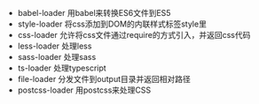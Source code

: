 - babel-loader 用babel来转换ES6文件到ES5
- style-loader 将css添加到DOM的内联样式标签style里
- css-loader 允许将css文件通过require的方式引入，并返回css代码
- less-loader 处理less
- sass-loader 处理sass
- ts-loader 处理typescript
- file-loader 分发文件到output目录并返回相对路径
- postcss-loader 用postcss来处理CSS